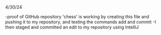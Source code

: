 4/30/24

-proof of GitHub repository 'chess' is working by creating this file and pushing it to my repository, and testing the commands add and commit
-I then staged and committed an edit to my repository using IntelliJ